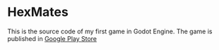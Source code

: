 # HexMates

This is the source code of my first game in Godot Engine.
The game is published in [Google Play Store](https://play.google.com/store/apps/details?id=com.the8to16apps.hexmates)